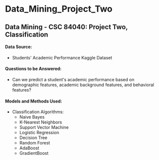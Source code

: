 # Data_Mining_Project_Two
## Data Mining - CSC 84040: Project Two, Classification

#### Data Source:
* Students' Academic Performance Kaggle Dataset
   
#### Questions to be Answered:
* Can we predict a student's academic performance based on demographic features, academic background features, and behavioral features?

#### Models and Methods Used:
* Classification Algorithms:
  * Naive Bayes
  * K-Nearest Neighbors
  * Support Vector Machine
  * Logistic Regression
  * Decision Tree
  * Random Forest 
  * AdaBoost
  * GradientBoost
